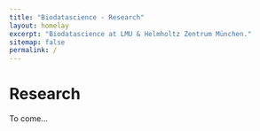 ```yaml
---
title: "Biodatascience - Research"
layout: homelay
excerpt: "Biodatascience at LMU & Helmholtz Zentrum München."
sitemap: false
permalink: /
---
```


# Research


To come...
